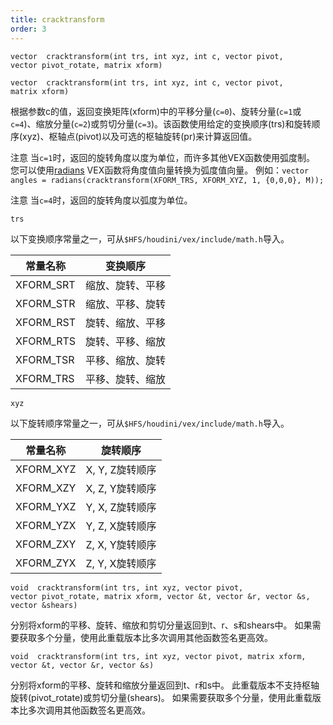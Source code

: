 ```yaml
---
title: cracktransform
order: 3
---
```


`vector  cracktransform(int trs, int xyz, int c, vector pivot, vector pivot_rotate, matrix xform)`

`vector  cracktransform(int trs, int xyz, int c, vector pivot, matrix xform)`

根据参数c的值，返回变换矩阵(xform)中的平移分量(`c=0`)、旋转分量(`c=1`或`c=4`)、缩放分量(`c=2`)或剪切分量(`c=3`)。该函数使用给定的变换顺序(trs)和旋转顺序(xyz)、枢轴点(pivot)以及可选的枢轴旋转(pr)来计算返回值。

注意
当`c=1`时，返回的旋转角度以度为单位，而许多其他VEX函数使用弧度制。
您可以使用[radians](radians.html "将参数从角度转换为弧度") VEX函数将角度值向量转换为弧度值向量。
例如：`vector angles = radians(cracktransform(XFORM_TRS, XFORM_XYZ, 1, {0,0,0}, M));`

注意
当`c=4`时，返回的旋转角度以弧度为单位。

`trs`

以下变换顺序常量之一，可从`$HFS/houdini/vex/include/math.h`导入。

| 常量名称 | 变换顺序 |
| --- | --- |
| XFORM_SRT | 缩放、旋转、平移 |
| XFORM_STR | 缩放、平移、旋转 |
| XFORM_RST | 旋转、缩放、平移 |
| XFORM_RTS | 旋转、平移、缩放 |
| XFORM_TSR | 平移、缩放、旋转 |
| XFORM_TRS | 平移、旋转、缩放 |

`xyz`

以下旋转顺序常量之一，可从`$HFS/houdini/vex/include/math.h`导入。

| 常量名称 | 旋转顺序 |
| --- | --- |
| XFORM_XYZ | X, Y, Z旋转顺序 |
| XFORM_XZY | X, Z, Y旋转顺序 |
| XFORM_YXZ | Y, X, Z旋转顺序 |
| XFORM_YZX | Y, Z, X旋转顺序 |
| XFORM_ZXY | Z, X, Y旋转顺序 |
| XFORM_ZYX | Z, Y, X旋转顺序 |

`void  cracktransform(int trs, int xyz, vector pivot, vector pivot_rotate, matrix xform, vector &t, vector &r, vector &s, vector &shears)`

分别将xform的平移、旋转、缩放和剪切分量返回到t、r、s和shears中。
如果需要获取多个分量，使用此重载版本比多次调用其他函数签名更高效。

`void  cracktransform(int trs, int xyz, vector pivot, matrix xform, vector &t, vector &r, vector &s)`

分别将xform的平移、旋转和缩放分量返回到t、r和s中。
此重载版本不支持枢轴旋转(pivot_rotate)或剪切分量(shears)。
如果需要获取多个分量，使用此重载版本比多次调用其他函数签名更高效。
